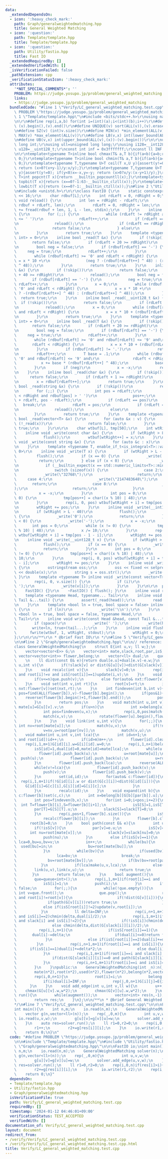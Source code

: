 ```yaml
---
data:
  _extendedDependsOn:
  - icon: ':heavy_check_mark:'
    path: Graph/generalweightedmatching.hpp
    title: General Weighted Matching
  - icon: ':question:'
    path: Template/template.hpp
    title: Template/template.hpp
  - icon: ':question:'
    path: Utility/fastio.hpp
    title: Fast IO
  _extendedRequiredBy: []
  _extendedVerifiedWith: []
  _isVerificationFailed: false
  _pathExtension: cpp
  _verificationStatusIcon: ':heavy_check_mark:'
  attributes:
    '*NOT_SPECIAL_COMMENTS*': ''
    PROBLEM: https://judge.yosupo.jp/problem/general_weighted_matching
    links:
    - https://judge.yosupo.jp/problem/general_weighted_matching
  bundledCode: "#line 1 \"Verify/LC_general_weighted_matching.test.cpp\"\n#define\
    \ PROBLEM \"https://judge.yosupo.jp/problem/general_weighted_matching\"\n\n#line\
    \ 1 \"Template/template.hpp\"\n#include <bits/stdc++.h>\r\nusing namespace std;\r\
    \n\r\n#define rep(i,a,b) for(int i=(int)(a);i<(int)(b);i++)\r\n#define ALL(v)\
    \ (v).begin(),(v).end()\r\n#define UNIQUE(v) sort(ALL(v)),(v).erase(unique(ALL(v)),(v).end())\r\
    \n#define SZ(v) (int)v.size()\r\n#define MIN(v) *min_element(ALL(v))\r\n#define\
    \ MAX(v) *max_element(ALL(v))\r\n#define LB(v,x) int(lower_bound(ALL(v),(x))-(v).begin())\r\
    \n#define UB(v,x) int(upper_bound(ALL(v),(x))-(v).begin())\r\n\r\nusing ll=long\
    \ long int;\r\nusing ull=unsigned long long;\r\nusing i128=__int128_t;\r\nusing\
    \ u128=__uint128_t;\r\nconst int inf = 0x3fffffff;\r\nconst ll INF = 0x1fffffffffffffff;\r\
    \n\r\ntemplate<typename T>inline bool chmax(T& a,T b){if(a<b){a=b;return 1;}return\
    \ 0;}\r\ntemplate<typename T>inline bool chmin(T& a,T b){if(a>b){a=b;return 1;}return\
    \ 0;}\r\ntemplate<typename T,typename U>T ceil(T x,U y){assert(y!=0); if(y<0)x=-x,y=-y;\
    \ return (x>0?(x+y-1)/y:x/y);}\r\ntemplate<typename T,typename U>T floor(T x,U\
    \ y){assert(y!=0); if(y<0)x=-x,y=-y; return (x>0?x/y:(x-y+1)/y);}\r\ntemplate<typename\
    \ T>int popcnt(T x){return __builtin_popcountll(x);}\r\ntemplate<typename T>int\
    \ topbit(T x){return (x==0?-1:63-__builtin_clzll(x));}\r\ntemplate<typename T>int\
    \ lowbit(T x){return (x==0?-1:__builtin_ctzll(x));}\n#line 2 \"Utility/fastio.hpp\"\
    \n#include <unistd.h>\r\n\r\nclass FastIO {\r\n    static constexpr int L = 1\
    \ << 16;\r\n    char rdbuf[L];\r\n    int rdLeft = 0, rdRight = 0;\r\n    inline\
    \ void reload() {\r\n        int len = rdRight - rdLeft;\r\n        memmove(rdbuf,\
    \ rdbuf + rdLeft, len);\r\n        rdLeft = 0, rdRight = len;\r\n        rdRight\
    \ += fread(rdbuf + len, 1, L - len, stdin);\r\n    }\r\n    inline bool skip()\
    \ {\r\n        for (;;) {\r\n            while (rdLeft != rdRight and rdbuf[rdLeft]\
    \ <= ' ')\r\n                rdLeft++;\r\n            if (rdLeft == rdRight) {\r\
    \n                reload();\r\n                if (rdLeft == rdRight)\r\n    \
    \                return false;\r\n            } else\r\n                break;\r\
    \n        }\r\n        return true;\r\n    }\r\n    template <typename T, enable_if_t<is_integral<T>::value,\
    \ int> = 0>\r\n    inline bool _read(T &x) {\r\n        if (!skip())\r\n     \
    \       return false;\r\n        if (rdLeft + 20 >= rdRight)\r\n            reload();\r\
    \n        bool neg = false;\r\n        if (rdbuf[rdLeft] == '-') {\r\n       \
    \     neg = true;\r\n            rdLeft++;\r\n        }\r\n        x = 0;\r\n\
    \        while (rdbuf[rdLeft] >= '0' and rdLeft < rdRight) {\r\n            x\
    \ = x * 10 +\r\n                (neg ? -(rdbuf[rdLeft++] ^ 48) : (rdbuf[rdLeft++]\
    \ ^ 48));\r\n        }\r\n        return true;\r\n    }\r\n    inline bool _read(__int128_t\
    \ &x) {\r\n        if (!skip())\r\n            return false;\r\n        if (rdLeft\
    \ + 40 >= rdRight)\r\n            reload();\r\n        bool neg = false;\r\n \
    \       if (rdbuf[rdLeft] == '-') {\r\n            neg = true;\r\n           \
    \ rdLeft++;\r\n        }\r\n        x = 0;\r\n        while (rdbuf[rdLeft] >=\
    \ '0' and rdLeft < rdRight) {\r\n            x = x * 10 +\r\n                (neg\
    \ ? -(rdbuf[rdLeft++] ^ 48) : (rdbuf[rdLeft++] ^ 48));\r\n        }\r\n      \
    \  return true;\r\n    }\r\n    inline bool _read(__uint128_t &x) {\r\n      \
    \  if (!skip())\r\n            return false;\r\n        if (rdLeft + 40 >= rdRight)\r\
    \n            reload();\r\n        x = 0;\r\n        while (rdbuf[rdLeft] >= '0'\
    \ and rdLeft < rdRight) {\r\n            x = x * 10 + (rdbuf[rdLeft++] ^ 48);\r\
    \n        }\r\n        return true;\r\n    }\r\n    template <typename T, enable_if_t<is_floating_point<T>::value,\
    \ int> = 0>\r\n    inline bool _read(T &x) {\r\n        if (!skip())\r\n     \
    \       return false;\r\n        if (rdLeft + 20 >= rdRight)\r\n            reload();\r\
    \n        bool neg = false;\r\n        if (rdbuf[rdLeft] == '-') {\r\n       \
    \     neg = true;\r\n            rdLeft++;\r\n        }\r\n        x = 0;\r\n\
    \        while (rdbuf[rdLeft] >= '0' and rdbuf[rdLeft] <= '9' and\r\n        \
    \       rdLeft < rdRight) {\r\n            x = x * 10 + (rdbuf[rdLeft++] ^ 48);\r\
    \n        }\r\n        if (rdbuf[rdLeft] != '.')\r\n            return true;\r\
    \n        rdLeft++;\r\n        T base = .1;\r\n        while (rdbuf[rdLeft] >=\
    \ '0' and rdbuf[rdLeft] <= '9' and\r\n               rdLeft < rdRight) {\r\n \
    \           x += base * (rdbuf[rdLeft++] ^ 48);\r\n            base *= .1;\r\n\
    \        }\r\n        if (neg)\r\n            x = -x;\r\n        return true;\r\
    \n    }\r\n    inline bool _read(char &x) {\r\n        if (!skip())\r\n      \
    \      return false;\r\n        if (rdLeft + 1 >= rdRight)\r\n            reload();\r\
    \n        x = rdbuf[rdLeft++];\r\n        return true;\r\n    }\r\n    inline\
    \ bool _read(string &x) {\r\n        if (!skip())\r\n            return false;\r\
    \n        for (;;) {\r\n            int pos = rdLeft;\r\n            while (pos\
    \ < rdRight and rdbuf[pos] > ' ')\r\n                pos++;\r\n            x.append(rdbuf\
    \ + rdLeft, pos - rdLeft);\r\n            if (rdLeft == pos)\r\n             \
    \   break;\r\n            rdLeft = pos;\r\n            if (rdLeft == rdRight)\r\
    \n                reload();\r\n            else\r\n                break;\r\n\
    \        }\r\n        return true;\r\n    }\r\n    template <typename T> inline\
    \ bool _read(vector<T> &v) {\r\n        for (auto &x : v) {\r\n            if\
    \ (!_read(x))\r\n                return false;\r\n        }\r\n        return\
    \ true;\r\n    }\r\n\r\n    char wtbuf[L], tmp[50];\r\n    int wtRight = 0;\r\n\
    \    inline void _write(const char &x) {\r\n        if (wtRight > L - 32)\r\n\
    \            flush();\r\n        wtbuf[wtRight++] = x;\r\n    }\r\n    inline\
    \ void _write(const string &x) {\r\n        for (auto &c : x)\r\n            _write(c);\r\
    \n    }\r\n    template <typename T, enable_if_t<is_integral<T>::value, int> =\
    \ 0>\r\n    inline void _write(T x) {\r\n        if (wtRight > L - 32)\r\n   \
    \         flush();\r\n        if (x == 0) {\r\n            _write('0');\r\n  \
    \          return;\r\n        } else if (x < 0) {\r\n            _write('-');\r\
    \n            if (__builtin_expect(x == std::numeric_limits<T>::min(), 0)) {\r\
    \n                switch (sizeof(x)) {\r\n                case 2:\r\n        \
    \            _write(\"32768\");\r\n                    return;\r\n           \
    \     case 4:\r\n                    _write(\"2147483648\");\r\n             \
    \       return;\r\n                case 8:\r\n                    _write(\"9223372036854775808\"\
    );\r\n                    return;\r\n                }\r\n            }\r\n  \
    \          x = -x;\r\n        }\r\n        int pos = 0;\r\n        while (x !=\
    \ 0) {\r\n            tmp[pos++] = char((x % 10) | 48);\r\n            x /= 10;\r\
    \n        }\r\n        rep(i, 0, pos) wtbuf[wtRight + i] = tmp[pos - 1 - i];\r\
    \n        wtRight += pos;\r\n    }\r\n    inline void _write(__int128_t x) {\r\
    \n        if (wtRight > L - 40)\r\n            flush();\r\n        if (x == 0)\
    \ {\r\n            _write('0');\r\n            return;\r\n        } else if (x\
    \ < 0) {\r\n            _write('-');\r\n            x = -x;\r\n        }\r\n \
    \       int pos = 0;\r\n        while (x != 0) {\r\n            tmp[pos++] = char((x\
    \ % 10) | 48);\r\n            x /= 10;\r\n        }\r\n        rep(i, 0, pos)\
    \ wtbuf[wtRight + i] = tmp[pos - 1 - i];\r\n        wtRight += pos;\r\n    }\r\
    \n    inline void _write(__uint128_t x) {\r\n        if (wtRight > L - 40)\r\n\
    \            flush();\r\n        if (x == 0) {\r\n            _write('0');\r\n\
    \            return;\r\n        }\r\n        int pos = 0;\r\n        while (x\
    \ != 0) {\r\n            tmp[pos++] = char((x % 10) | 48);\r\n            x /=\
    \ 10;\r\n        }\r\n        rep(i, 0, pos) wtbuf[wtRight + i] = tmp[pos - 1\
    \ - i];\r\n        wtRight += pos;\r\n    }\r\n    inline void _write(double x)\
    \ {\r\n        ostringstream oss;\r\n        oss << fixed << setprecision(15)\
    \ << double(x);\r\n        string s = oss.str();\r\n        _write(s);\r\n   \
    \ }\r\n    template <typename T> inline void _write(const vector<T> &v) {\r\n\
    \        rep(i, 0, v.size()) {\r\n            if (i)\r\n                _write('\
    \ ');\r\n            _write(v[i]);\r\n        }\r\n    }\r\n\r\n  public:\r\n\
    \    FastIO() {}\r\n    ~FastIO() { flush(); }\r\n    inline void read() {}\r\n\
    \    template <typename Head, typename... Tail>\r\n    inline void read(Head &head,\
    \ Tail &...tail) {\r\n        assert(_read(head));\r\n        read(tail...);\r\
    \n    }\r\n    template <bool ln = true, bool space = false> inline void write()\
    \ {\r\n        if (ln)\r\n            _write('\\n');\r\n    }\r\n    template\
    \ <bool ln = true, bool space = false, typename Head,\r\n              typename...\
    \ Tail>\r\n    inline void write(const Head &head, const Tail &...tail) {\r\n\
    \        if (space)\r\n            _write(' ');\r\n        _write(head);\r\n \
    \       write<ln, true>(tail...);\r\n    }\r\n    inline void flush() {\r\n  \
    \      fwrite(wtbuf, 1, wtRight, stdout);\r\n        wtRight = 0;\r\n    }\r\n\
    };\r\n\r\n/**\r\n * @brief Fast IO\r\n */\n#line 5 \"Verify/LC_general_weighted_matching.test.cpp\"\
    \n\n#line 2 \"Graph/generalweightedmatching.hpp\"\n\n// reference: http://www.cs.kent.edu/~dragan/GraphAn/p23-galil.pdf\n\
    class GeneralWeightedMatching{\n    struct E{int u,v; ll w;};\n    int n,m,in;\n\
    \    vector<vector<E>> G;\n    vector<int> mate,slack,root,par,isS,used;\n   \
    \ vector<vector<int>> flower,belong;\n    vector<ll> dual;\n    queue<int> que;\n\
    \    \n    ll dist(const E& e){return dual[e.u]+dual[e.v]-e.w;}\n    void update(int\
    \ u,int v){\n        if(!slack[v] or dist(G[u][v])<dist(G[slack[v]][v]))slack[v]=u;\n\
    \    }\n    void recalc(int v){\n        slack[v]=0;\n        rep(i,1,n+1)if(G[i][v].w\
    \ and root[i]!=v and isS[root[i]]==1)update(i,v);\n    }\n    void push(int v){\n\
    \        if(v<=n)que.push(v);\n        else for(auto& nxt:flower[v])push(nxt);\n\
    \    }\n    void set(int v,int rt){\n        root[v]=rt;\n        if(v>n)for(auto&\
    \ nxt:flower[v])set(nxt,rt);\n    }\n    int findeven(int b,int v){\n        int\
    \ pos=find(ALL(flower[b]),v)-flower[b].begin();\n        if(pos&1){\n        \
    \    reverse(flower[b].begin()+1,flower[b].end());\n            pos=flower[b].size()-pos;\n\
    \        }\n        return pos;\n    }\n    void match(int u,int v){\n       \
    \ mate[u]=G[u][v].v;\n        if(u>n){\n            int x=belong[u][G[u][v].u];\n\
    \            int pos=findeven(u,x);\n            rep(i,0,pos)match(flower[u][i],flower[u][i^1]);\n\
    \            match(x,v);\n            rotate(flower[u].begin(),flower[u].begin()+pos,flower[u].end());\n\
    \        }\n    }\n    void link(int u,int v){\n        for(;;){\n           \
    \ int nv=root[mate[u]];\n            match(u,v);\n            if(!nv)break;\n\
    \            v=nv,u=root[par[nv]];\n            match(v,u);\n        }\n    }\n\
    \    void make(int u,int v,int lca){\n        int id=n+1;\n        while(id<=m\
    \ and root[id])id++;\n        if(id>m)m++;\n        flower[id].clear();\n    \
    \    rep(i,1,m+1)G[id][i].w=G[i][id].w=0;\n        rep(i,1,n+1)belong[id][i]=0;\n\
    \        isS[id]=1,dual[id]=0,mate[id]=mate[lca];\n        while(u!=lca){\n  \
    \          flower[id].push_back(u);\n            u=root[mate[u]];\n          \
    \  push(u);\n            flower[id].push_back(u);\n            u=root[par[u]];\n\
    \        }\n        flower[id].push_back(lca);\n        reverse(ALL(flower[id]));\n\
    \        while(v!=lca){\n            flower[id].push_back(v);\n            v=root[mate[v]];\n\
    \            push(v);\n            flower[id].push_back(v);\n            v=root[par[v]];\n\
    \        }\n        set(id,id);\n        for(auto& c:flower[id]){\n          \
    \  rep(i,1,m+1)if(!G[id][i].w or dist(G[c][i])<dist(G[id][i])){\n            \
    \    G[id][i]=G[c][i],G[i][id]=G[i][c];\n            }\n            rep(i,1,n+1)if(belong[c][i])belong[id][i]=c;\n\
    \        }\n        recalc(id);\n    }\n    void expand(int b){\n        for(auto&\
    \ c:flower[b])set(c,c);\n        int x=belong[b][G[b][par[b]].u];\n        isS[x]=2,par[x]=par[b];\n\
    \        int pos=findeven(b,x);\n        for(int i=0;i<pos;i+=2){\n          \
    \  int T=flower[b][i],S=flower[b][i+1];\n            isS[S]=1,isS[T]=2;\n    \
    \        par[T]=G[S][T].u;\n            slack[S]=slack[T]=0;\n            push(S);\n\
    \        }\n        rep(i,pos+1,flower[b].size()){\n            isS[flower[b][i]]=0;\n\
    \            recalc(flower[b][i]);\n        }\n        flower[b].clear();\n  \
    \      root[b]=0;\n    }\n    bool path(const E& e){\n        int u=root[e.u],v=root[e.v];\n\
    \        if(!isS[v]){\n            par[v]=e.u;\n            isS[v]=2;\n      \
    \      int nu=root[mate[v]];\n            slack[v]=slack[nu]=0;\n            isS[nu]=1;\n\
    \            push(nu);\n        }\n        else if(isS[v]==1){\n            int\
    \ lca=0,bu=u,bv=v;\n            in++;\n            while(bu){\n              \
    \  used[bu]=in;\n                bu=root[mate[bu]];\n                if(bu)bu=root[par[bu]];\n\
    \            }\n            while(bv){\n                if(used[bv]==in){\n  \
    \                  lca=bv;\n                    break;\n                }\n  \
    \              bv=root[mate[bv]];\n                if(bv)bv=root[par[bv]];\n \
    \           }\n            if(lca)make(u,v,lca);\n            else{\n        \
    \        link(u,v),link(v,u);\n                return true;\n            }\n \
    \       }\n        return false;\n    }\n    bool augment(){\n        isS=slack=par=vector<int>(n*2);\n\
    \        que=queue<int>();\n        rep(i,1,m+1)if(root[i]==i and !mate[i]){\n\
    \            isS[i]=1;\n            push(i);\n        }\n        if(que.empty())return\
    \ false;\n        for(;;){\n            while(!que.empty()){\n               \
    \ int v=que.front();\n                que.pop();\n                rep(i,1,n+1)if(G[v][i].w\
    \ and root[i]!=root[v]){\n                    if(!dist(G[v][i])){\n          \
    \              if(path(G[v][i]))return true;\n                    }\n        \
    \            else if(isS[root[i]]!=2)update(v,root[i]);\n                }\n \
    \           }\n            ll delta=INF;\n            rep(i,n+1,m+1)if(root[i]==i\
    \ and isS[i]==2)chmin(delta,dual[i]/2);\n            rep(i,1,m+1)if(root[i]==i\
    \ and slack[i] and isS[i]!=2){\n                if(!isS[i])chmin(delta,dist(G[slack[i]][i]));\n\
    \                else chmin(delta,dist(G[slack[i]][i])/2);\n            }\n  \
    \          rep(i,1,n+1){\n                if(isS[root[i]]==1){\n             \
    \       dual[i]-=delta;\n                    if(dual[i]<=0)return false;\n   \
    \             }\n                else if(isS[root[i]]==2)dual[i]+=delta;\n   \
    \         }\n            rep(i,n+1,m+1)if(root[i]==i and isS[i]){\n          \
    \      if(isS[i]==1)dual[i]+=delta*2;\n                else dual[i]-=delta*2;\n\
    \            }\n            rep(i,1,m+1)if(root[i]==i and slack[i] and root[slack[i]]!=i){\n\
    \                if(dist(G[slack[i]][i])==0 and path(G[slack[i]][i]))return true;\n\
    \            }\n            rep(i,n+1,m+1)if(root[i]==i and isS[i]==2 and dual[i]==0)expand(i);\n\
    \        }\n    }\npublic:\n    GeneralWeightedMatching(int _n):n(_n),m(n),in(0),G(n*2,vector<E>(n*2)),\n\
    \        mate(n*2),root(n*2),used(n*2),flower(n*2),belong(n*2,vector<int>(n*2)),dual(n*2){\n\
    \        rep(i,0,n+1){\n            root[i]=i;\n            belong[i][i]=i;\n\
    \            if(i)dual[i]=INF;\n            rep(j,0,n+1)G[i][j]=E{i,j,0};\n  \
    \      }\n    }\n    void add_edge(int u,int v,ll w){\n        u++,v++;\n    \
    \    chmax(G[u][v].w,w*2);\n        chmax(G[v][u].w,w*2);\n    }\n    vector<int>\
    \ run(){\n        while(augment());\n        vector<int> res(n,-1);\n        rep(i,1,n+1)if(mate[i])res[i-1]=mate[i]-1;\n\
    \        return res;\n    }\n};\n\n/**\n * @brief General Weighted Matching\n\
    */\n#line 7 \"Verify/LC_general_weighted_matching.test.cpp\"\n\n\nFastIO io;\n\
    int main(){\n    int n,m;\n    io.read(n,m);\n    GeneralWeightedMatching solver(n);\n\
    \    vector g(n,vector<ll>(n));\n    rep(_,0,m){\n        int u,v,w;\n       \
    \ io.read(u,v,w);\n        g[u][v]=g[v][u]=w;\n        solver.add_edge(u,v,w);\n\
    \    }\n    auto res=solver.run();\n    ll r1=0,r2=0;\n    rep(i,0,n)if(res[i]>i){\n\
    \        r1++;\n        r2+=g[res[i]][i];\n    }\n    io.write(r1,r2);\n    rep(i,0,n)if(res[i]>i)io.write(res[i],i);\n\
    \    return 0;\n}\n"
  code: "#define PROBLEM \"https://judge.yosupo.jp/problem/general_weighted_matching\"\
    \n\n#include \"Template/template.hpp\"\n#include \"Utility/fastio.hpp\"\n\n#include\
    \ \"Graph/generalweightedmatching.hpp\"\n\n\nFastIO io;\nint main(){\n    int\
    \ n,m;\n    io.read(n,m);\n    GeneralWeightedMatching solver(n);\n    vector\
    \ g(n,vector<ll>(n));\n    rep(_,0,m){\n        int u,v,w;\n        io.read(u,v,w);\n\
    \        g[u][v]=g[v][u]=w;\n        solver.add_edge(u,v,w);\n    }\n    auto\
    \ res=solver.run();\n    ll r1=0,r2=0;\n    rep(i,0,n)if(res[i]>i){\n        r1++;\n\
    \        r2+=g[res[i]][i];\n    }\n    io.write(r1,r2);\n    rep(i,0,n)if(res[i]>i)io.write(res[i],i);\n\
    \    return 0;\n}"
  dependsOn:
  - Template/template.hpp
  - Utility/fastio.hpp
  - Graph/generalweightedmatching.hpp
  isVerificationFile: true
  path: Verify/LC_general_weighted_matching.test.cpp
  requiredBy: []
  timestamp: '2024-01-12 04:46:01+09:00'
  verificationStatus: TEST_ACCEPTED
  verifiedWith: []
documentation_of: Verify/LC_general_weighted_matching.test.cpp
layout: document
redirect_from:
- /verify/Verify/LC_general_weighted_matching.test.cpp
- /verify/Verify/LC_general_weighted_matching.test.cpp.html
title: Verify/LC_general_weighted_matching.test.cpp
---
```

